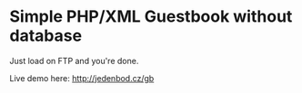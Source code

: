 Simple PHP/XML Guestbook without database
=======
Just load on FTP and you're done.

Live demo here: <a href="http://jedenbod.cz/gb">http://jedenbod.cz/gb</a>